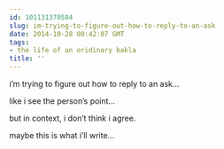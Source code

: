 ```yaml
---
id: 101131370584
slug: im-trying-to-figure-out-how-to-reply-to-an-ask
date: 2014-10-28 00:42:07 GMT
tags:
- the life of an oridinary bakla
title: ''
---
```

<p>i&#8217;m trying to figure out how to reply to an ask&#8230;</p>

<p>like i see the person&#8217;s point&#8230;</p>

<p>but in context, i don&#8217;t think i agree.</p>

<p>maybe this is what i&#8217;ll write&#8230;</p>